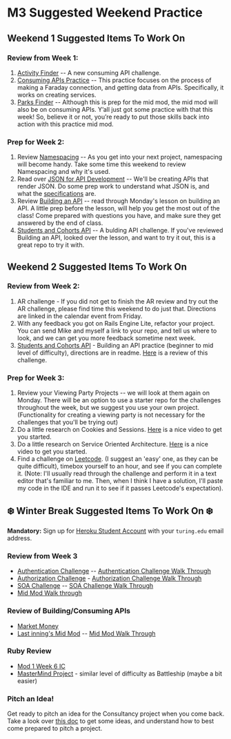 # M3 Suggested Weekend Practice

## Weekend 1 Suggested Items To Work On

### Review from Week 1:
1. [Activity Finder](https://github.com/turingschool-examples/activity_finder) -- A new consuming API challenge. 
2. [Consuming APIs Practice](https://github.com/turingschool-examples/m3_exercises) -- This practice focuses on the process of making a Faraday connection, and getting data from APIs. Specifically, it works on creating services.
3. [Parks Finder](https://github.com/turingschool-examples/parks_finder) -- Although this is prep for the mid mod, the mid mod will also be on consuming APIs. Y’all just got some practice with that this week! So, believe it or not, you’re ready to put those skills back into action with this practice mid mod. 

### Prep for Week 2:
1. Review [Namespacing](https://backend.turing.edu/module3/archive/lessons/namespacing) -- As you get into your next project, namespacing will become handy. Take some time this weekend to review Namespacing and why it's used. 
2. Read over [JSON for API Development](https://backend.turing.edu/module3/notes/json_for_api_development.html) -- We'll be creating APIs that render JSON. Do some prep work to understand what JSON is, and what the [specifications](https://jsonapi.org/) are.
3. Review [Building an API](https://backend.turing.edu/module3/lessons/building_a_rails_api) -- read through Monday's lesson on building an API. A little prep before the lesson, will help you get the most out of the class! Come prepared with questions you have, and make sure they get answered by the end of class.  
4. [Students and Cohorts API](https://github.com/turingschool-examples/students_and_cohorts_api) -- A bulding API challenge. If you've reviewed Building an API, looked over the lesson, and want to try it out, this is a great repo to try it with. 


## Weekend 2 Suggested Items To Work On

### Review from Week 2:
1. AR challenge - If you did not get to finish the AR review and try out the AR challenge, please find time this weekend to do just that. Directions are linked in the calendar event from Friday. 
2. With any feedback you got on Rails Engine Lite, refactor your project. You can send Mike and myself a link to your repo, and tell us where to look, and we can get you more feedback sometime next week.
3. [Students and Cohorts API](https://github.com/turingschool-examples/students_and_cohorts_api) - Building an API practice (beginner to mid level of difficulty), directions are in readme. [Here](https://drive.google.com/file/d/1-VRF8ouAYov5lVOMkLmigmG7vc-8ohhb/view?usp=sharing) is a review of this challenge. 

### Prep for Week 3:
1. Review your Viewing Party Projects -- we will look at them again on Monday. There will be an option to use a starter repo for the challenges throughout the week, but we suggest you use your own project. (Functionality for creating a viewing party is not necessary for the challenges that you'll be trying out)
2. Do a little research on Cookies and Sessions. [Here](https://www.youtube.com/watch?v=64veb6tKTm0) is a nice video to get you started.
3. Do a little research on Service Oriented Architecture. [Here](https://www.google.com/search?q=service+oriented+architecture+for+beginners&rlz=1C5CHFA_enUS951US952&tbm=vid&sxsrf=ALiCzsYVJ-v0F6KxhqDsMB5A4qxUtugoMg:1670537303383&ei=V2CSY9f_FvS70PEPqsiCqA0&start=10&sa=N&ved=2ahUKEwiXh7W0hOv7AhX0HTQIHSqkANUQ8tMDegQIFBAE&biw=1706&bih=894&dpr=1#fpstate=ive&vld=cid:e8e47e15,vid:7s_S5Hkm7z0) is a nice video to get you started.
4. Find a challenge on [Leetcode](https://leetcode.com/problemset/all). (I suggest an 'easy' one, as they can be quite difficult), timebox yourself to an hour, and see if you can complete it. (Note: I'll usually read through the challenge and perform it in a text editor that's familiar to me. Then, when I think I have a solution, I'll paste my code in the IDE and run it to see if it passes Leetcode's expectation).


## ❄️ Winter Break Suggested Items To Work On ❄️

**Mandatory:** Sign up for [Heroku Student Account](https://www.heroku.com/github-students) with your `turing.edu` email address. 

### Review from Week 3
* [Authentication Challenge](https://gist.github.com/megstang/9b05dd5515d1f9e13e674a14d56b2ae0) -- [Authentication Challenge Walk Through](https://drive.google.com/file/d/1xRxLHDEDfshfhKNGviUgxJBqSsHbAuOX/view?usp=sharing)
* [Authorization Challenge](https://gist.github.com/megstang/a5d0399a590cf98ed10fd422427074b5) - [Authorization Challenge Walk Through](https://drive.google.com/file/d/1nQ3ZFPpm2nIItiTeYAEcnI8i5rgpg8vf/view?usp=sharing)
* [SOA Challenge](https://github.com/turingschool-examples/rails_engine_fe) -- [SOA Challenge Walk Through](https://drive.google.com/file/d/1Ag0YNyVWrtiEghf-L7pWzVYTyBxyiIz8/view?usp=sharing)
* [Mid Mod Walk through](https://vimeo.com/471225559/250df09514)

### Review of Building/Consuming APIs
* [Market Money](https://github.com/turingschool-examples/market_money)
* [Last inning's Mid Mod](https://github.com/turingschool-examples/quote_finder) -- [Mid Mod Walk Through](https://drive.google.com/file/d/1cuyWDAYi1FRUBSzqq2-jc_Q0zlO9XErk/view?usp=share_link)

### Ruby Review
* [Mod 1 Week 6 IC](https://github.com/turingschool-examples/food_truck_event_2210) 
* [MasterMind Project](https://backend.turing.edu/module1/projects/mastermind) - similar level of difficulty as Battleship (maybe a bit easier)

### Pitch an Idea!
Get ready to pitch an idea for the Consultancy project when you come back. Take a look over [this doc](https://backend.turing.edu/module3/projects/consultancy/ideation) to get some ideas, and understand how to best come prepared to pitch a project. 


